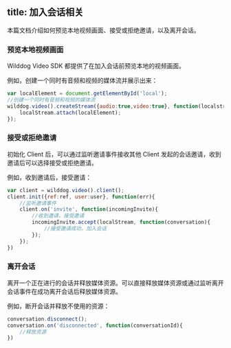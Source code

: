 ﻿title: 加入会话相关
---

本篇文档介绍如何预览本地视频画面、接受或拒绝邀请，以及离开会话。

### 预览本地视频画面

Wilddog Video SDK 都提供了在加入会话前预览本地的视频画面。 

例如，创建一个同时有音频和视频的媒体流并展示出来：

```javascript
var localElement = document.getElementById('local'); 
//创建一个同时有音频和视频的媒体流
wilddog.video().createStream({audio:true,video:true}, function(localstream){
    localStream.attach(localElement);
});
```

### 接受或拒绝邀请

初始化 Client 后，可以通过监听邀请事件接收其他 Client 发起的会话邀请，收到邀请后可以选择接受或拒绝邀请。

例如，收到邀请后，接受邀请：

```javascript
var client = wilddog.video().client();
client.init({ref:ref, user:user}, function(err){
    //监听邀请事件
    client.on('invite', function(incomingInvite){
        //收到邀请，接受邀请
        incomingInvite.accept(localStream, function(conversation){
            //接受邀请成功，加入会话
        });
    });
})
```

### 离开会话

离开一个正在进行的会话并释放媒体资源。可以直接释放媒体资源或通过监听离开会话事件在成功离开会话后释放媒体资源。

例如，断开会话并释放不使用的资源：

```javascript
conversation.disconnect();
conversation.on('disconnected', function(conversationId){
    //释放资源
})
```
